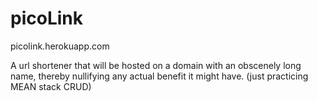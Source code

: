 # picoLink

picolink.herokuapp.com

A url shortener that will be hosted on a domain with an obscenely long name, thereby nullifying any actual benefit it might have. (just practicing MEAN stack CRUD)
